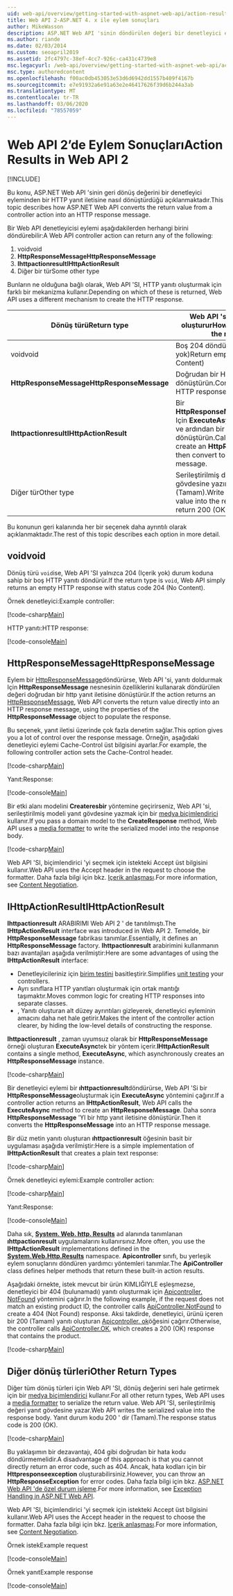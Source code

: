 ```yaml
---
uid: web-api/overview/getting-started-with-aspnet-web-api/action-results
title: Web API 2-ASP.NET 4. x ile eylem sonuçları
author: MikeWasson
description: ASP.NET Web API 'sinin döndürülen değeri bir denetleyici eyleminden ASP.NET 4. x içinde HTTP yanıt iletisine nasıl dönüştüreceğini açıklar.
ms.author: riande
ms.date: 02/03/2014
ms.custom: seoapril2019
ms.assetid: 2fc4797c-38ef-4cc7-926c-ca431c4739e8
msc.legacyurl: /web-api/overview/getting-started-with-aspnet-web-api/action-results
msc.type: authoredcontent
ms.openlocfilehash: f00ac0db453053e53d6d6942dd1557b409f4167b
ms.sourcegitcommit: e7e91932a6e91a63e2e46417626f39d6b244a3ab
ms.translationtype: MT
ms.contentlocale: tr-TR
ms.lasthandoff: 03/06/2020
ms.locfileid: "78557059"
---
```

# <a name="action-results-in-web-api-2"></a><span data-ttu-id="f7201-103">Web API 2’de Eylem Sonuçları</span><span class="sxs-lookup"><span data-stu-id="f7201-103">Action Results in Web API 2</span></span>

[!INCLUDE[](~/includes/coreWebAPI.md)]

<span data-ttu-id="f7201-104">Bu konu, ASP.NET Web API 'sinin geri dönüş değerini bir denetleyici eyleminden bir HTTP yanıt iletisine nasıl dönüştürdüğü açıklanmaktadır.</span><span class="sxs-lookup"><span data-stu-id="f7201-104">This topic describes how ASP.NET Web API converts the return value from a controller action into an HTTP response message.</span></span>

<span data-ttu-id="f7201-105">Bir Web API denetleyicisi eylemi aşağıdakilerden herhangi birini döndürebilir:</span><span class="sxs-lookup"><span data-stu-id="f7201-105">A Web API controller action can return any of the following:</span></span>

1. <span data-ttu-id="f7201-106">void</span><span class="sxs-lookup"><span data-stu-id="f7201-106">void</span></span>
2. <span data-ttu-id="f7201-107">**HttpResponseMessage**</span><span class="sxs-lookup"><span data-stu-id="f7201-107">**HttpResponseMessage**</span></span>
3. <span data-ttu-id="f7201-108">**Ihttpactionresult**</span><span class="sxs-lookup"><span data-stu-id="f7201-108">**IHttpActionResult**</span></span>
4. <span data-ttu-id="f7201-109">Diğer bir tür</span><span class="sxs-lookup"><span data-stu-id="f7201-109">Some other type</span></span>

<span data-ttu-id="f7201-110">Bunların ne olduğuna bağlı olarak, Web API 'SI, HTTP yanıtı oluşturmak için farklı bir mekanizma kullanır.</span><span class="sxs-lookup"><span data-stu-id="f7201-110">Depending on which of these is returned, Web API uses a different mechanism to create the HTTP response.</span></span>

| <span data-ttu-id="f7201-111">Dönüş türü</span><span class="sxs-lookup"><span data-stu-id="f7201-111">Return type</span></span> | <span data-ttu-id="f7201-112">Web API 'sinin yanıtı nasıl oluşturur</span><span class="sxs-lookup"><span data-stu-id="f7201-112">How Web API creates the response</span></span> |
| --- | --- |
| <span data-ttu-id="f7201-113">void</span><span class="sxs-lookup"><span data-stu-id="f7201-113">void</span></span> | <span data-ttu-id="f7201-114">Boş 204 döndürün (Içerik yok)</span><span class="sxs-lookup"><span data-stu-id="f7201-114">Return empty 204 (No Content)</span></span> |
| <span data-ttu-id="f7201-115">**HttpResponseMessage**</span><span class="sxs-lookup"><span data-stu-id="f7201-115">**HttpResponseMessage**</span></span> | <span data-ttu-id="f7201-116">Doğrudan bir HTTP yanıt iletisine dönüştürün.</span><span class="sxs-lookup"><span data-stu-id="f7201-116">Convert directly to an HTTP response message.</span></span> |
| <span data-ttu-id="f7201-117">**Ihttpactionresult**</span><span class="sxs-lookup"><span data-stu-id="f7201-117">**IHttpActionResult**</span></span> | <span data-ttu-id="f7201-118">Bir **HttpResponseMessage**oluşturmak Için **ExecuteAsync** çağrısı YAPıN ve ardından bir http yanıt iletisine dönüştürün.</span><span class="sxs-lookup"><span data-stu-id="f7201-118">Call **ExecuteAsync** to create an **HttpResponseMessage**, then convert to an HTTP response message.</span></span> |
| <span data-ttu-id="f7201-119">Diğer tür</span><span class="sxs-lookup"><span data-stu-id="f7201-119">Other type</span></span> | <span data-ttu-id="f7201-120">Serileştirilmiş dönüş değerini yanıt gövdesine yazın; 200 döndürün (Tamam).</span><span class="sxs-lookup"><span data-stu-id="f7201-120">Write the serialized return value into the response body; return 200 (OK).</span></span> |

<span data-ttu-id="f7201-121">Bu konunun geri kalanında her bir seçenek daha ayrıntılı olarak açıklanmaktadır.</span><span class="sxs-lookup"><span data-stu-id="f7201-121">The rest of this topic describes each option in more detail.</span></span>

## <a name="void"></a><span data-ttu-id="f7201-122">void</span><span class="sxs-lookup"><span data-stu-id="f7201-122">void</span></span>

<span data-ttu-id="f7201-123">Dönüş türü `void`ise, Web API 'SI yalnızca 204 (Içerik yok) durum koduna sahip bir boş HTTP yanıtı döndürür.</span><span class="sxs-lookup"><span data-stu-id="f7201-123">If the return type is `void`, Web API simply returns an empty HTTP response with status code 204 (No Content).</span></span>

<span data-ttu-id="f7201-124">Örnek denetleyici:</span><span class="sxs-lookup"><span data-stu-id="f7201-124">Example controller:</span></span>

[!code-csharp[Main](action-results/samples/sample1.cs)]

<span data-ttu-id="f7201-125">HTTP yanıtı:</span><span class="sxs-lookup"><span data-stu-id="f7201-125">HTTP response:</span></span>

[!code-console[Main](action-results/samples/sample2.cmd)]

## <a name="httpresponsemessage"></a><span data-ttu-id="f7201-126">HttpResponseMessage</span><span class="sxs-lookup"><span data-stu-id="f7201-126">HttpResponseMessage</span></span>

<span data-ttu-id="f7201-127">Eylem bir [HttpResponseMessage](https://msdn.microsoft.com/library/system.net.http.httpresponsemessage.aspx)döndürürse, Web API 'si, yanıtı doldurmak Için **HttpResponseMessage** nesnesinin özelliklerini kullanarak döndürülen değeri doğrudan bir http yanıt iletisine dönüştürür.</span><span class="sxs-lookup"><span data-stu-id="f7201-127">If the action returns an [HttpResponseMessage](https://msdn.microsoft.com/library/system.net.http.httpresponsemessage.aspx), Web API converts the return value directly into an HTTP response message, using the properties of the **HttpResponseMessage** object to populate the response.</span></span>

<span data-ttu-id="f7201-128">Bu seçenek, yanıt iletisi üzerinde çok fazla denetim sağlar.</span><span class="sxs-lookup"><span data-stu-id="f7201-128">This option gives you a lot of control over the response message.</span></span> <span data-ttu-id="f7201-129">Örneğin, aşağıdaki denetleyici eylemi Cache-Control üst bilgisini ayarlar.</span><span class="sxs-lookup"><span data-stu-id="f7201-129">For example, the following controller action sets the Cache-Control header.</span></span>

[!code-csharp[Main](action-results/samples/sample3.cs)]

<span data-ttu-id="f7201-130">Yanıt:</span><span class="sxs-lookup"><span data-stu-id="f7201-130">Response:</span></span>

[!code-console[Main](action-results/samples/sample4.cmd?highlight=2)]

<span data-ttu-id="f7201-131">Bir etki alanı modelini **Createresbir** yöntemine geçirirseniz, Web API 'si, serileştirilmiş modeli yanıt gövdesine yazmak için bir [medya biçimlendirici](../formats-and-model-binding/media-formatters.md) kullanır.</span><span class="sxs-lookup"><span data-stu-id="f7201-131">If you pass a domain model to the **CreateResponse** method, Web API uses a [media formatter](../formats-and-model-binding/media-formatters.md) to write the serialized model into the response body.</span></span>

[!code-csharp[Main](action-results/samples/sample5.cs)]

<span data-ttu-id="f7201-132">Web API 'SI, biçimlendirici 'yi seçmek için istekteki Accept üst bilgisini kullanır.</span><span class="sxs-lookup"><span data-stu-id="f7201-132">Web API uses the Accept header in the request to choose the formatter.</span></span> <span data-ttu-id="f7201-133">Daha fazla bilgi için bkz. [Içerik anlaşması](../formats-and-model-binding/content-negotiation.md).</span><span class="sxs-lookup"><span data-stu-id="f7201-133">For more information, see [Content Negotiation](../formats-and-model-binding/content-negotiation.md).</span></span>

## <a name="ihttpactionresult"></a><span data-ttu-id="f7201-134">IHttpActionResult</span><span class="sxs-lookup"><span data-stu-id="f7201-134">IHttpActionResult</span></span>

<span data-ttu-id="f7201-135">**Ihttpactionresult** ARABIRIMI Web API 2 ' de tanıtılmıştı.</span><span class="sxs-lookup"><span data-stu-id="f7201-135">The **IHttpActionResult** interface was introduced in Web API 2.</span></span> <span data-ttu-id="f7201-136">Temelde, bir **HttpResponseMessage** fabrikası tanımlar.</span><span class="sxs-lookup"><span data-stu-id="f7201-136">Essentially, it defines an **HttpResponseMessage** factory.</span></span> <span data-ttu-id="f7201-137">**Ihttpactionresult** arabirimini kullanmanın bazı avantajları aşağıda verilmiştir:</span><span class="sxs-lookup"><span data-stu-id="f7201-137">Here are some advantages of using the **IHttpActionResult** interface:</span></span>

- <span data-ttu-id="f7201-138">Denetleyicileriniz için [birim testini](../testing-and-debugging/unit-testing-controllers-in-web-api.md) basitleştirir.</span><span class="sxs-lookup"><span data-stu-id="f7201-138">Simplifies [unit testing](../testing-and-debugging/unit-testing-controllers-in-web-api.md) your controllers.</span></span>
- <span data-ttu-id="f7201-139">Ayrı sınıflara HTTP yanıtları oluşturmak için ortak mantığı taşımaktır.</span><span class="sxs-lookup"><span data-stu-id="f7201-139">Moves common logic for creating HTTP responses into separate classes.</span></span>
- <span data-ttu-id="f7201-140">, Yanıtı oluşturan alt düzey ayrıntıları gizleyerek, denetleyici eyleminin amacını daha net hale getirir.</span><span class="sxs-lookup"><span data-stu-id="f7201-140">Makes the intent of the controller action clearer, by hiding the low-level details of constructing the response.</span></span>

<span data-ttu-id="f7201-141">**Ihttpactionresult** , zaman uyumsuz olarak bir **HttpResponseMessage** örneği oluşturan **ExecuteAsync**tek bir yöntem içerir.</span><span class="sxs-lookup"><span data-stu-id="f7201-141">**IHttpActionResult** contains a single method, **ExecuteAsync**, which asynchronously creates an **HttpResponseMessage** instance.</span></span>

[!code-csharp[Main](action-results/samples/sample6.cs)]

<span data-ttu-id="f7201-142">Bir denetleyici eylemi bir **ıhttpactionresult**döndürürse, Web API 'Si bir **HttpResponseMessage**oluşturmak için **ExecuteAsync** yöntemini çağırır.</span><span class="sxs-lookup"><span data-stu-id="f7201-142">If a controller action returns an **IHttpActionResult**, Web API calls the **ExecuteAsync** method to create an **HttpResponseMessage**.</span></span> <span data-ttu-id="f7201-143">Daha sonra **HttpResponseMessage** 'YI bir http yanıt iletisine dönüştürür.</span><span class="sxs-lookup"><span data-stu-id="f7201-143">Then it converts the **HttpResponseMessage** into an HTTP response message.</span></span>

<span data-ttu-id="f7201-144">Bir düz metin yanıtı oluşturan **ıhttpactionresult** öğesinin basit bir uygulaması aşağıda verilmiştir:</span><span class="sxs-lookup"><span data-stu-id="f7201-144">Here is a simple implementation of **IHttpActionResult** that creates a plain text response:</span></span>

[!code-csharp[Main](action-results/samples/sample7.cs)]

<span data-ttu-id="f7201-145">Örnek denetleyici eylemi:</span><span class="sxs-lookup"><span data-stu-id="f7201-145">Example controller action:</span></span>

[!code-csharp[Main](action-results/samples/sample8.cs)]

<span data-ttu-id="f7201-146">Yanıt:</span><span class="sxs-lookup"><span data-stu-id="f7201-146">Response:</span></span>

[!code-console[Main](action-results/samples/sample9.cmd)]

<span data-ttu-id="f7201-147">Daha sık, **[System. Web. http. Results](https://msdn.microsoft.com/library/system.web.http.results.aspx)** ad alanında tanımlanan **ıhttpactionresult** uygulamalarını kullanırsınız.</span><span class="sxs-lookup"><span data-stu-id="f7201-147">More often, you use the **IHttpActionResult** implementations defined in the **[System.Web.Http.Results](https://msdn.microsoft.com/library/system.web.http.results.aspx)** namespace.</span></span> <span data-ttu-id="f7201-148">**Apicontroller** sınıfı, bu yerleşik eylem sonuçlarını döndüren yardımcı yöntemleri tanımlar.</span><span class="sxs-lookup"><span data-stu-id="f7201-148">The **ApiController** class defines helper methods that return these built-in action results.</span></span>

<span data-ttu-id="f7201-149">Aşağıdaki örnekte, istek mevcut bir ürün KIMLIĞIYLE eşleşmezse, denetleyici bir 404 (bulunamadı) yanıtı oluşturmak için [Apicontroller. NotFound](https://msdn.microsoft.com/library/system.web.http.apicontroller.notfound.aspx) yöntemini çağırır.</span><span class="sxs-lookup"><span data-stu-id="f7201-149">In the following example, if the request does not match an existing product ID, the controller calls [ApiController.NotFound](https://msdn.microsoft.com/library/system.web.http.apicontroller.notfound.aspx) to create a 404 (Not Found) response.</span></span> <span data-ttu-id="f7201-150">Aksi takdirde, denetleyici, ürünü içeren bir 200 (Tamam) yanıtı oluşturan [Apicontroller. ok](https://msdn.microsoft.com/library/dn314591.aspx)öğesini çağırır.</span><span class="sxs-lookup"><span data-stu-id="f7201-150">Otherwise, the controller calls [ApiController.OK](https://msdn.microsoft.com/library/dn314591.aspx), which creates a 200 (OK) response that contains the product.</span></span>

[!code-csharp[Main](action-results/samples/sample10.cs)]

## <a name="other-return-types"></a><span data-ttu-id="f7201-151">Diğer dönüş türleri</span><span class="sxs-lookup"><span data-stu-id="f7201-151">Other Return Types</span></span>

<span data-ttu-id="f7201-152">Diğer tüm dönüş türleri için Web API 'SI, dönüş değerini seri hale getirmek için bir [medya biçimlendirici](../formats-and-model-binding/media-formatters.md) kullanır.</span><span class="sxs-lookup"><span data-stu-id="f7201-152">For all other return types, Web API uses a [media formatter](../formats-and-model-binding/media-formatters.md) to serialize the return value.</span></span> <span data-ttu-id="f7201-153">Web API 'SI, serileştirilmiş değeri yanıt gövdesine yazar.</span><span class="sxs-lookup"><span data-stu-id="f7201-153">Web API writes the serialized value into the response body.</span></span> <span data-ttu-id="f7201-154">Yanıt durum kodu 200 ' dir (Tamam).</span><span class="sxs-lookup"><span data-stu-id="f7201-154">The response status code is 200 (OK).</span></span>

[!code-csharp[Main](action-results/samples/sample11.cs)]

<span data-ttu-id="f7201-155">Bu yaklaşımın bir dezavantajı, 404 gibi doğrudan bir hata kodu döndürmemelidir.</span><span class="sxs-lookup"><span data-stu-id="f7201-155">A disadvantage of this approach is that you cannot directly return an error code, such as 404.</span></span> <span data-ttu-id="f7201-156">Ancak, hata kodları için bir **Httpresponseexception** oluşturabilirsiniz.</span><span class="sxs-lookup"><span data-stu-id="f7201-156">However, you can throw an **HttpResponseException** for error codes.</span></span> <span data-ttu-id="f7201-157">Daha fazla bilgi için bkz. [ASP.NET Web API 'de özel durum işleme](../error-handling/exception-handling.md).</span><span class="sxs-lookup"><span data-stu-id="f7201-157">For more information, see [Exception Handling in ASP.NET Web API](../error-handling/exception-handling.md).</span></span>

<span data-ttu-id="f7201-158">Web API 'SI, biçimlendirici 'yi seçmek için istekteki Accept üst bilgisini kullanır.</span><span class="sxs-lookup"><span data-stu-id="f7201-158">Web API uses the Accept header in the request to choose the formatter.</span></span> <span data-ttu-id="f7201-159">Daha fazla bilgi için bkz. [Içerik anlaşması](../formats-and-model-binding/content-negotiation.md).</span><span class="sxs-lookup"><span data-stu-id="f7201-159">For more information, see [Content Negotiation](../formats-and-model-binding/content-negotiation.md).</span></span>

<span data-ttu-id="f7201-160">Örnek istek</span><span class="sxs-lookup"><span data-stu-id="f7201-160">Example request</span></span>

[!code-console[Main](action-results/samples/sample12.cmd)]

<span data-ttu-id="f7201-161">Örnek yanıt</span><span class="sxs-lookup"><span data-stu-id="f7201-161">Example response</span></span>

[!code-console[Main](action-results/samples/sample13.cmd)]
